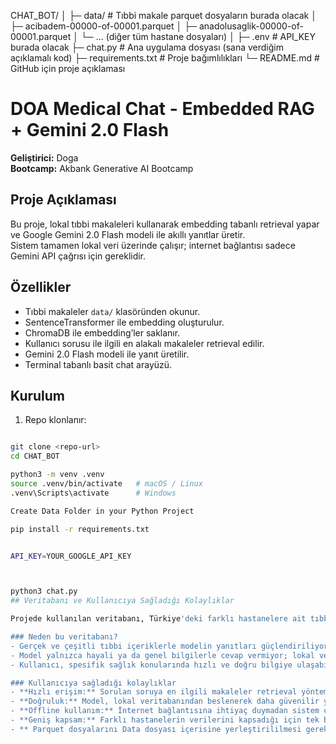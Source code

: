 CHAT_BOT/
│
├─ data/                       # Tıbbi makale parquet dosyaların burada olacak
│   ├─ acibadem-00000-of-00001.parquet
│   ├─ anadolusaglik-00000-of-00001.parquet
│   └─ ... (diğer tüm hastane dosyaları)
│
├─ .env                        # API_KEY burada olacak
├─ chat.py                      # Ana uygulama dosyası (sana verdiğim açıklamalı kod)
├─ requirements.txt             # Proje bağımlılıkları
└─ README.md                    # GitHub için proje açıklaması
# DOA Medical Chat - Embedded RAG + Gemini 2.0 Flash

**Geliştirici:** Doga  
**Bootcamp:** Akbank Generative AI Bootcamp  

## Proje Açıklaması
Bu proje, lokal tıbbi makaleleri kullanarak embedding tabanlı retrieval yapar ve Google Gemini 2.0 Flash modeli ile akıllı yanıtlar üretir.  
Sistem tamamen lokal veri üzerinde çalışır; internet bağlantısı sadece Gemini API çağrısı için gereklidir.  

## Özellikler
- Tıbbi makaleler `data/` klasöründen okunur.
- SentenceTransformer ile embedding oluşturulur.
- ChromaDB ile embedding’ler saklanır.
- Kullanıcı sorusu ile ilgili en alakalı makaleler retrieval edilir.
- Gemini 2.0 Flash modeli ile yanıt üretilir.
- Terminal tabanlı basit chat arayüzü.

## Kurulum
1. Repo klonlanır:
```bash

git clone <repo-url>
cd CHAT_BOT

python3 -m venv .venv
source .venv/bin/activate   # macOS / Linux
.venv\Scripts\activate      # Windows

Create Data Folder in your Python Project

pip install -r requirements.txt


API_KEY=YOUR_GOOGLE_API_KEY



python3 chat.py
## Veritabanı ve Kullanıcıya Sağladığı Kolaylıklar

Projede kullanılan veritabanı, Türkiye'deki farklı hastanelere ait tıbbi makaleleri içermektedir (Acıbadem, Anadolu Sağlık, Liv, Medicana vb.).  

### Neden bu veritabanı?  
- Gerçek ve çeşitli tıbbi içeriklerle modelin yanıtları güçlendiriliyor.  
- Model yalnızca hayali ya da genel bilgilerle cevap vermiyor; lokal ve doğrulanabilir içerik üzerinden yanıt üretiyor.  
- Kullanıcı, spesifik sağlık konularında hızlı ve doğru bilgiye ulaşabiliyor.  

### Kullanıcıya sağladığı kolaylıklar  
- **Hızlı erişim:** Sorulan soruya en ilgili makaleler retrieval yöntemiyle hemen çekiliyor.  
- **Doğruluk:** Model, lokal veritabanından beslenerek daha güvenilir yanıtlar veriyor.  
- **Offline kullanım:** İnternet bağlantısına ihtiyaç duymadan sistem çalışıyor; veriler lokal olarak saklanıyor.  
- **Geniş kapsam:** Farklı hastanelerin verilerini kapsadığı için tek bir kaynağa bağlı kalmadan kapsamlı yanıt alabiliyorsunuz.
- ** Parquet dosyalarını Data dosyası içerisine yerleştirililmesi gerekmektedir.
